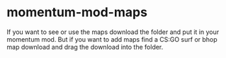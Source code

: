# momentum-mod-maps
If you want to see or use the maps download the folder and put it in your momentum mod.
But if you want to add maps find a CS:GO surf or bhop map download and drag the download into the folder.
